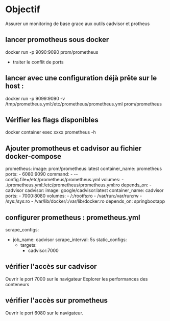 # Objectif  
Assurer un monitoring de base grace aux outils cadvisor et protheus

## lancer promotheus sous docker
docker run -p 9090:9090 prom/prometheus

* traiter le conflit de ports

## lancer avec une configuration déjà prête sur le host :
docker run -p 9099:9090 -v /tmp/prometheus.yml:/etc/prometheus/prometheus.yml prom/prometheus

## Vérifier les flags disponibles
docker container exec xxxx prometheus -h

## Ajouter promotheus et cadvisor au fichier docker-compose

  prometheus:
    image: prom/prometheus:latest
    container_name: prometheus
    ports:
    - 6080:9090
    command:
    - --config.file=/etc/prometheus/prometheus.yml
    volumes:
    - ./prometheus.yml:/etc/prometheus/prometheus.yml:ro
    depends_on:
    - cadvisor
  cadvisor:
    image: google/cadvisor:latest
    container_name: cadvisor
    ports:
    - 7000:8080
    volumes:
    - /:/rootfs:ro
    - /var/run:/var/run:rw
    - /sys:/sys:ro
    - /var/lib/docker/:/var/lib/docker:ro
    depends_on: springbootapp
    
## configurer prometheus : prometheus.yml
scrape_configs:
- job_name: cadvisor
  scrape_interval: 5s
  static_configs:
  - targets:
    - cadvisor:7000
    
## vérifier l'accès sur cadvisor 
Ouvrir le port 7000 sur le navigateur
Explorer les performances des conteneurs


## vérifier l'accès sur prometheus
Ouvrir le port 6080 sur le navigateur.